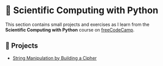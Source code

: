 # 📘 Scientific Computing with Python

This section contains small projects and exercises as I learn from the **Scientific Computing with Python** course on [freeCodeCamp](https://www.freecodecamp.org/learn/scientific-computing-with-python/).

## 🧩 Projects

- [String Manipulation by Building a Cipher](./String%20Manipulation%20by%20Building%20a%20Cipher/README.md)
    